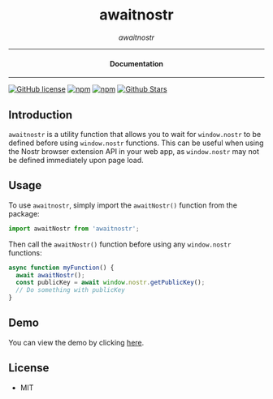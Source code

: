 

<div align="center">  
  <h1>awaitnostr</h1>
</div>

<div align="center">  
<i>awaitnostr</i>
</div>

---

<div align="center">
<h4>Documentation</h4>
</div>

---

[![GitHub license](https://img.shields.io/badge/license-MIT-blue.svg)](https://github.com/nostrapps/awaitnostr/blob/gh-pages/LICENSE)
[![npm](https://img.shields.io/npm/v/awaitnostr)](https://npmjs.com/package/awaitnostr)
[![npm](https://img.shields.io/npm/dw/awaitnostr.svg)](https://npmjs.com/package/awaitnostr)
[![Github Stars](https://img.shields.io/github/stars/nostrapps/awaitnostr.svg)](https://github.com/nostrapps/awaitnostr/)


## Introduction

`awaitnostr` is a utility function that allows you to wait for `window.nostr` to be defined before using `window.nostr` functions. This can be useful when using the Nostr browser extension API in your web app, as `window.nostr` may not be defined immediately upon page load.

## Usage

To use `awaitnostr`, simply import the `awaitNostr()` function from the package:

```JavaScript
import awaitNostr from 'awaitnostr';
```

Then call the `awaitNostr()` function before using any `window.nostr` functions:


```JavaScript
async function myFunction() {
  await awaitNostr();
  const publicKey = await window.nostr.getPublicKey();
  // Do something with publicKey
}
```

## Demo

You can view the demo by clicking [here](./test.html).

## License

- MIT
